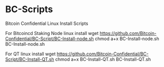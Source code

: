 # BC-Scripts
Bitcoin Confidential Linux Install Scripts

For Bitcoincd Staking Node linux install
wget https://github.com/Bitcoin-Confidential/BC-Script/BC-Install-node.sh
chmod a+x BC-Install-node.sh
BC-Install-node.sh

For QT linux install
wget https://github.com/Bitcoin-Confidential/BC-Script/BC-Install-QT.sh
chmod a+x BC-Install-QT.sh
BC-Install-QT.sh
